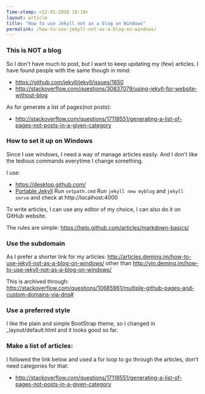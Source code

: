 ```yaml
---
Time-stamp: <12-01-2016 18:18>
layout: article
title: "How to use Jekyll not as a blog on Windows"
permalink: /how-to-use-jekyll-not-as-a-blog-on-windows/
---
```


### This is NOT a blog

So I don't have much to post, but I want to keep updating my (few) articles. I have found people with the same though in mind:
- https://github.com/jekyll/jekyll/issues/1650
- http://stackoverflow.com/questions/30837079/using-jekyll-for-website-without-blog

As for generate a list of pages(not posts):
- http://stackoverflow.com/questions/17118551/generating-a-list-of-pages-not-posts-in-a-given-category

### How to set it up on Windows

Since I use windows, I need a way of manage articles easily. And I don't like the tedious commands everytime I change something.

I use:
- https://desktop.github.com/
- [Portable Jekyll](https://github.com/madhur/PortableJekyll)
  Run `setpath.cmd`
  Run `jekyll new myblog` and `jekyll serve` and check at http://localhost:4000

To write articles, I can use any editor of my choice, I can also do it on GitHub website.

The rules are simple:
https://help.github.com/articles/markdown-basics/

### Use the subdomain

As I prefer a shorter link for my articles:
http://articles.deming.im/how-to-use-jekyll-not-as-a-blog-on-windows/
other than
http://yin.deming.im/how-to-use-jekyll-not-as-a-blog-on-windows/

This is archived through:
http://stackoverflow.com/questions/10685961/multiple-github-pages-and-custom-domains-via-dns#

### Use a preferred style

I like the plain and simple BootStrap theme, so I changed in _layout/default.html and it looks good so far.

### Make a list of articles:

I followed the link below and used a for loop to go through the articles, don't need categories for that:
- http://stackoverflow.com/questions/17118551/generating-a-list-of-pages-not-posts-in-a-given-category
